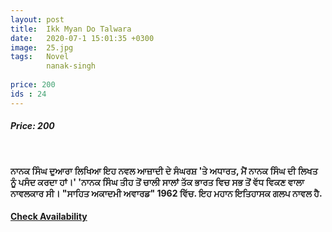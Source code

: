 ```yaml
---
layout: post
title:  Ikk Myan Do Talwara
date:   2020-07-1 15:01:35 +0300
image:  25.jpg
tags:   Novel
        nanak-singh
        
price: 200
ids : 24
---
```



<h5>Price: 200</h5><br>

<strong>

ਨਾਨਕ ਸਿੰਘ ਦੁਆਰਾ ਲਿਖਿਆ ਇਹ ਨਵਲ ਆਜ਼ਾਦੀ ਦੇ ਸੰਘਰਸ਼ 'ਤੇ ਅਧਾਰਤ, ਮੈਂ ਨਾਨਕ ਸਿੰਘ ਦੀ ਲਿਖਤ ਨੂੰ ਪਸੰਦ ਕਰਦਾ ਹਾਂ।' 'ਨਾਨਕ ਸਿੰਘ ਤੀਹ ਤੋਂ ਚਾਲੀ ਸਾਲਾਂ ਤੱਕ ਭਾਰਤ ਵਿਚ ਸਭ ਤੋਂ ਵੱਧ ਵਿਕਣ ਵਾਲਾ ਨਾਵਲਕਾਰ ਸੀ। "ਸਾਹਿਤ ਅਕਾਦਮੀ ਅਵਾਰਡ" 1962 ਵਿੱਚ. ਇਹ ਮਹਾਨ ਇਤਿਹਾਸਕ ਗਲਪ ਨਾਵਲ ਹੈ.</strong>


<h4><a class="add-cart cart1" href="{{ site.baseurl }}/books#24"><b>Check Availability</b></a></h4>

<body>
 <script src="{{ site.baseurl }}/js/main.js"></script>
 </body>